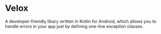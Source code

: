 # Velox
A developer-friendly libary written in Kotlin for Android, which allows you to handle errors in your app just by defining one-line exception classes.
